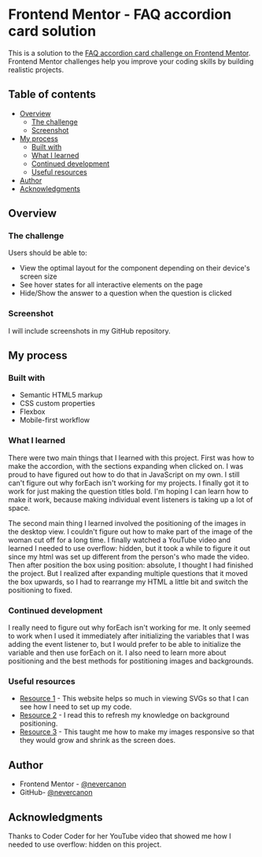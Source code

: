 # Frontend Mentor - FAQ accordion card solution

This is a solution to the [FAQ accordion card challenge on Frontend Mentor](https://www.frontendmentor.io/challenges/faq-accordion-card-XlyjD0Oam). Frontend Mentor challenges help you improve your coding skills by building realistic projects. 

## Table of contents

- [Overview](#overview)
  - [The challenge](#the-challenge)
  - [Screenshot](#screenshot)
- [My process](#my-process)
  - [Built with](#built-with)
  - [What I learned](#what-i-learned)
  - [Continued development](#continued-development)
  - [Useful resources](#useful-resources)
- [Author](#author)
- [Acknowledgments](#acknowledgments)

## Overview

### The challenge

Users should be able to:

- View the optimal layout for the component depending on their device's screen size
- See hover states for all interactive elements on the page
- Hide/Show the answer to a question when the question is clicked

### Screenshot

I will include screenshots in my GitHub repository.

## My process

### Built with

- Semantic HTML5 markup
- CSS custom properties
- Flexbox
- Mobile-first workflow

### What I learned

There were two main things that I learned with this project. First was how to make the accordion, with the sections expanding when clicked on. I was proud to have figured out how to do that in JavaScript on my own. I still can't figure out why forEach isn't working for my projects. I finally got it to work for just making the question titles bold. I'm hoping I can learn how to make it work, because making individual event listeners is taking up a lot of space.

The second main thing I learned involved the positioning of the images in the desktop view. I couldn't figure out how to make part of the image of the woman cut off for a long time. I finally watched a YouTube video and learned I needed to use overflow: hidden, but it took a while to figure it out since my html was set up different from the person's who made the video. Then after position the box using position: absolute, I thought I had finished the project. But I realized after expanding multiple questions that it moved the box upwards, so I had to rearrange my HTML a little bit and switch the positioning to fixed.

### Continued development

I really need to figure out why forEach isn't working for me. It only seemed to work when I used it immediately after initializing the variables that I was adding the event listener to, but I would prefer to be able to initialize the variable and then use forEach on it. I also need to learn more about positioning and the best methods for postitioning images and backgrounds.

### Useful resources

- [Resource 1](https://www.svgviewer.dev/) - This website helps so much in viewing SVGs so that I can see how I need to set up my code.
- [Resource 2](https://www.w3schools.com/cssref/pr_background-position.php) - I read this to refresh my knowledge on background positioning.
- [Resource 3](https://www.w3schools.com/css/css_rwd_images.asp) - This taught me how to make my images responsive so that they would grow and shrink as the screen does.


## Author

- Frontend Mentor - [@nevercanon](https://www.frontendmentor.io/profile/nevercanon)
- GitHub- [@nevercanon](https://www.github.com/nevercanon)


## Acknowledgments

Thanks to Coder Coder for her YouTube video that showed me how I needed to use overflow: hidden on this project.
